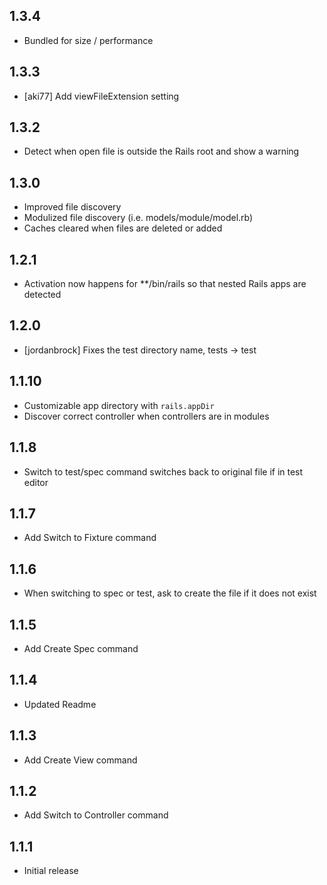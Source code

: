 ## 1.3.4

- Bundled for size / performance

## 1.3.3

- [aki77] Add viewFileExtension setting

## 1.3.2

- Detect when open file is outside the Rails root and show a warning

## 1.3.0

- Improved file discovery
- Modulized file discovery (i.e. models/module/model.rb)
- Caches cleared when files are deleted or added

## 1.2.1

- Activation now happens for \*\*/bin/rails so that nested Rails apps are detected

## 1.2.0

- [jordanbrock] Fixes the test directory name, tests -> test

## 1.1.10

- Customizable app directory with `rails.appDir`
- Discover correct controller when controllers are in modules

## 1.1.8

- Switch to test/spec command switches back to original file if in test editor

## 1.1.7

- Add Switch to Fixture command

## 1.1.6

- When switching to spec or test, ask to create the file if it does not exist

## 1.1.5

- Add Create Spec command

## 1.1.4

- Updated Readme

## 1.1.3

- Add Create View command

## 1.1.2

- Add Switch to Controller command

## 1.1.1

- Initial release
